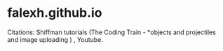 # falexh.github.io

Citations:
Shiffman tutorials (The Coding Train - *objects and projectiles and image uploading ) , Youtube. 

